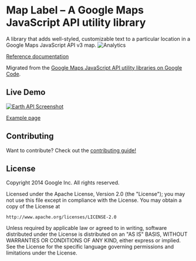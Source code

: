 Map Label – A Google Maps JavaScript API utility library
==============

A library that adds well-styled, customizable text to a particular location in a Google Maps JavaScript API v3 map.
![Analytics](https://ga-beacon.appspot.com/UA-12846745-20/js-map-label/readme?pixel)

[Reference documentation](https://googlemaps.github.io/js-map-label/docs/reference.html)

Migrated from the [Google Maps JavaScript API utility libraries on Google Code](https://code.google.com/p/google-maps-utility-library-v3/).

## Live Demo

[![Earth API Screenshot](https://googlemaps.github.io/js-map-label/screenshot.png)](https://googlemaps.github.io/js-map-label/examples/maplabel.html)

[Example page](https://googlemaps.github.io/js-map-label/examples/maplabel.html)

## Contributing

Want to contribute? Check out the [contributing guide!](CONTRIBUTING.md)

## License

Copyright 2014 Google Inc. All rights reserved.

Licensed under the Apache License, Version 2.0 (the "License");
you may not use this file except in compliance with the License.
You may obtain a copy of the License at

    http://www.apache.org/licenses/LICENSE-2.0

Unless required by applicable law or agreed to in writing, software
distributed under the License is distributed on an "AS IS" BASIS,
WITHOUT WARRANTIES OR CONDITIONS OF ANY KIND, either express or implied.
See the License for the specific language governing permissions and
limitations under the License.
